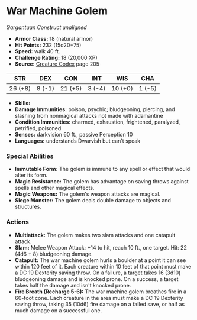 # War Machine Golem

*Gargantuan* *Construct* *unaligned*

- **Armor Class:** 18 (natural armor)
- **Hit Points:** 232 (15d20+75)
- **Speed:** walk 40 ft.
- **Challenge Rating:** 18 (20,000 XP)
- **Source:** [Creature Codex](https://koboldpress.com/kpstore/product/creature-codex-for-5th-edition-dnd) page 205

| STR | DEX | CON | INT | WIS | CHA |
| --- | --- | --- | --- | --- | --- |
| 26 (+8) | 8 (-1) | 21 (+5) | 3 (-4) | 10 (+0) | 1 (-5) |

- **Skills:** 
- **Damage Immunities:** poison, psychic; bludgeoning, piercing, and slashing from nonmagical attacks not made with adamantine
- **Condition Immunities:** charmed, exhaustion, frightened, paralyzed, petrified, poisoned
- **Senses:** darkvision 60 ft., passive Perception 10
- **Languages:** understands Dwarvish but can't speak
### Special Abilities
- **Immutable Form:** The golem is immune to any spell or effect that would alter its form.
- **Magic Resistance:** The golem has advantage on saving throws against spells and other magical effects.
- **Magic Weapons:** The golem's weapon attacks are magical.
- **Siege Monster:** The golem deals double damage to objects and structures.
### Actions
- **Multiattack:** The golem makes two slam attacks and one catapult attack.
- **Slam:** Melee Weapon Attack: +14 to hit, reach 10 ft., one target. Hit: 22 (4d6 + 8) bludgeoning damage.
- **Catapult:** The war machine golem hurls a boulder at a point it can see within 120 feet of it. Each creature within 10 feet of that point must make a DC 19 Dexterity saving throw. On a failure, a target takes 16 (3d10) bludgeoning damage and is knocked prone. On a success, a target takes half the damage and isn't knocked prone.
- **Fire Breath (Recharge 5-6):** The war machine golem breathes fire in a 60-foot cone. Each creature in the area must make a DC 19 Dexterity saving throw, taking 35 (10d6) fire damage on a failed save, or half as much damage on a successful one.


